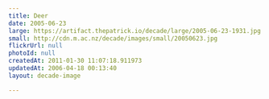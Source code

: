 ```yaml
---
title: Deer
date: 2005-06-23
large: https://artifact.thepatrick.io/decade/large/2005-06-23-1931.jpg
small: http://cdn.m.ac.nz/decade/images/small/20050623.jpg
flickrUrl: null
photoId: null
createdAt: 2011-01-30 11:07:18.911973
updatedAt: 2006-04-18 00:13:40
layout: decade-image

---
```



